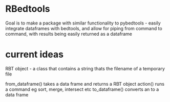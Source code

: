 # RBedtools
Goal is to make a package with similar functionality to pybedtools - easily integrate dataframes with bedtools, and allow for piping from command to command, with results being easily returned as a dataframe
# current ideas
RBT object - a class that contains a string thats the filename of a temporary file

from_dataframe() takes a data frame and returns a RBT object
action() runs a command eg sort, merge, intersect etc 
to_dataframe() converts an to a data frame
